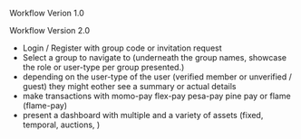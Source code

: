 Workflow Verion 1.0

Workflow Version 2.0
- Login / Register with group code or invitation request
- Select a group to navigate to (underneath the group names, showcase the role or user-type per group presented.)
- depending on the user-type of the user (verified member or unverified / guest) they might eother see a summary or actual details
- make transactions with momo-pay flex-pay pesa-pay pine pay or flame (flame-pay)
- present a dashboard with multiple and a variety of assets (fixed, temporal, auctions, )